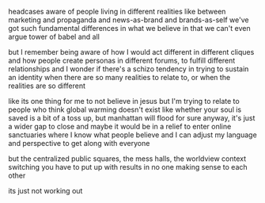 headcases
aware of people living in different realities
like between marketing and propaganda and news-as-brand and brands-as-self
we've got such fundamental differences in what we believe in that we can't even argue
tower of babel and all

but I remember being aware of how I would act different in different cliques
and how people create personas in different forums, to fulfill different relationships
and I wonder if there's a schizo tendency in trying to sustain an identity
when there are so many realities to relate to, or when the realities are so different

like its one thing for me to not believe in jesus
but I'm trying to relate to people who think global warming doesn't exist
like whether your soul is saved is a bit of a toss up, but manhattan will flood for sure
anyway, it's just a wider gap to close
and maybe it would be in a relief to enter online sanctuaries where I know what people believe
and I can adjust my language and perspective to get along with everyone

but the centralized public squares, the mess halls, the worldview context switching you have to put up with results in no one making sense to each other

its just not working out